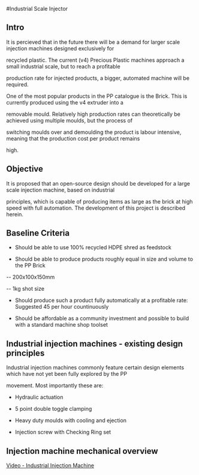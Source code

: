 #Industrial Scale Injector

## Intro

It is percieved that in the future there will be a demand for larger scale injection machines designed exclusively for 

recycled plastic. The current (v4) Precious Plastic machines approach a small industrial scale, but to reach a profitable 

production rate for injected products, a bigger, automated machine will be required.


One of the most popular products in the PP catalogue is the Brick. This is currently produced using the v4 extruder into a 

removable mould. Relatively high production rates can theoretically be achieved using multiple moulds, but the process of 

switching moulds over and demoulding the product is labour intensive, meaning that the production cost per product remains 

high.




## Objective

It is proposed that an open-source design should be developed for a large scale injection machine, based on industrial 

principles, which is capable of producing items as large as the brick at high speed with full automation. The development of this project is described herein.


## Baseline Criteria

- Should be able to use 100% recycled HDPE shred as feedstock

- Should be able to produce products roughly equal in size and volume to the PP Brick
 
-- 200x100x150mm 

-- 1kg shot size


- Should produce such a product fully automatically at a profitable rate: Suggested 45 per hour countinuously

- Should be affordable as a community investment and possible to build with a standard machine shop toolset




## Industrial injection machines - existing design principles

Industrial injection machines commonly feature certain design elements which have not yet been fully explored by the PP 

movement. Most importantly these are:

- Hydraulic actuation

- 5 point double toggle clamping

- Heavy duty moulds with cooling and ejection

- Injection screw with Checking Ring set


## Injection machine mechanical overview

[Video - Industrial Injection Machine](https://www.youtube.com/watch?v=a8HQG2PUPik)


